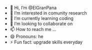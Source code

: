 - 👋 Hi, I’m @ElGranPana
- 👀 I’m interested in comunity research
- 🌱 I’m currently learning coding
- 💞️ I’m looking to collaborate on 
- 📫 How to reach me ...
- 😄 Pronouns: he
- ⚡ Fun fact: upgrade skills everyday

<!---
ElGranPana/ElGranPana is a ✨ special ✨ repository because its `README.md` (this file) appears on your GitHub profile.
You can click the Preview link to take a look at your changes.
--->
